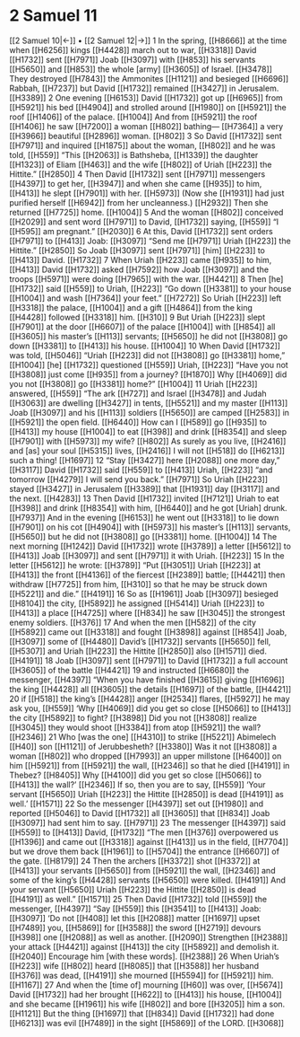 # 2 Samuel 11
[[2 Samuel 10|←]] • [[2 Samuel 12|→]]
1 In the spring, [[H8666]] at the time when [[H6256]] kings [[H4428]] march out to war, [[H3318]] David [[H1732]] sent [[H7971]] Joab [[H3097]] with [[H853]] his servants [[H5650]] and [[H853]] the whole [army] [[H3605]] of Israel. [[H3478]] They destroyed [[H7843]] the Ammonites [[H1121]] and besieged [[H6696]] Rabbah, [[H7237]] but David [[H1732]] remained [[H3427]] in Jerusalem. [[H3389]] 
2 One evening [[H6153]] David [[H1732]] got up [[H6965]] from [[H5921]] his bed [[H4904]] and strolled around [[H1980]] on [[H5921]] the roof [[H1406]] of the palace. [[H1004]] And from [[H5921]] the roof [[H1406]] he saw [[H7200]] a woman [[H802]] bathing— [[H7364]] a very [[H3966]] beautiful [[H2896]] woman. [[H802]] 
3 So David [[H1732]] sent [[H7971]] and inquired [[H1875]] about the woman, [[H802]] and he was told, [[H559]] “This [[H2063]] is Bathsheba, [[H1339]] the daughter [[H1323]] of Eliam [[H463]] and the wife [[H802]] of Uriah [[H223]] the Hittite.” [[H2850]] 
4 Then David [[H1732]] sent [[H7971]] messengers [[H4397]] to get her, [[H3947]] and when she came [[H935]] to him, [[H413]] he slept [[H7901]] with her. [[H5973]] (Now she [[H1931]] had just purified herself [[H6942]] from her uncleanness.) [[H2932]] Then she returned [[H7725]] home. [[H1004]] 
5 And the woman [[H802]] conceived [[H2029]] and sent word [[H7971]] to David, [[H1732]] saying, [[H559]] “I [[H595]] am pregnant.” [[H2030]] 
6 At this, David [[H1732]] sent orders [[H7971]] to [[H413]] Joab: [[H3097]] “Send me [[H7971]] Uriah [[H223]] the Hittite.” [[H2850]] So Joab [[H3097]] sent [[H7971]] [him] [[H223]] to [[H413]] David. [[H1732]] 
7 When Uriah [[H223]] came [[H935]] to him, [[H413]] David [[H1732]] asked [[H7592]] how Joab [[H3097]] and the troops [[H5971]] were doing [[H7965]] with the war. [[H4421]] 
8 Then [he] [[H1732]] said [[H559]] to Uriah, [[H223]] “Go down [[H3381]] to your house [[H1004]] and wash [[H7364]] your feet.” [[H7272]] So Uriah [[H223]] left [[H3318]] the palace, [[H1004]] and a gift [[H4864]] from the king [[H4428]] followed [[H3318]] him. [[H310]] 
9 But Uriah [[H223]] slept [[H7901]] at the door [[H6607]] of the palace [[H1004]] with [[H854]] all [[H3605]] his master’s [[H113]] servants; [[H5650]] he did not [[H3808]] go down [[H3381]] to [[H413]] his house. [[H1004]] 
10 When David [[H1732]] was told, [[H5046]] “Uriah [[H223]] did not [[H3808]] go [[H3381]] home,” [[H1004]] [he] [[H1732]] questioned [[H559]] Uriah, [[H223]] “Have you not [[H3808]] just come [[H935]] from a journey? [[H1870]] Why [[H4069]] did you not [[H3808]] go [[H3381]] home?” [[H1004]] 
11 Uriah [[H223]] answered, [[H559]] “The ark [[H727]] and Israel [[H3478]] and Judah [[H3063]] are dwelling [[H3427]] in tents, [[H5521]] and my master [[H113]] Joab [[H3097]] and his [[H113]] soldiers [[H5650]] are camped [[H2583]] in [[H5921]] the open field. [[H6440]] How can I [[H589]] go [[H935]] to [[H413]] my house [[H1004]] to eat [[H398]] and drink [[H8354]] and sleep [[H7901]] with [[H5973]] my wife? [[H802]] As surely as you live, [[H2416]] and [as] your soul [[H5315]] lives, [[H2416]] I will not [[H518]] do [[H6213]] such a thing! [[H1697]] 
12 “Stay [[H3427]] here [[H2088]] one more day,” [[H3117]] David [[H1732]] said [[H559]] to [[H413]] Uriah, [[H223]] “and tomorrow [[H4279]] I will send you back.” [[H7971]] So Uriah [[H223]] stayed [[H3427]] in Jerusalem [[H3389]] that [[H1931]] day [[H3117]] and the next. [[H4283]] 
13 Then David [[H1732]] invited [[H7121]] Uriah to eat [[H398]] and drink [[H8354]] with him, [[H6440]] and he got [Uriah] drunk. [[H7937]] And in the evening [[H6153]] he went out [[H3318]] to lie down [[H7901]] on his cot [[H4904]] with [[H5973]] his master’s [[H113]] servants, [[H5650]] but he did not [[H3808]] go [[H3381]] home. [[H1004]] 
14 The next morning [[H1242]] David [[H1732]] wrote [[H3789]] a letter [[H5612]] to [[H413]] Joab [[H3097]] and sent [[H7971]] it with Uriah. [[H223]] 
15 In the letter [[H5612]] he wrote: [[H3789]] “Put [[H3051]] Uriah [[H223]] at [[H413]] the front [[H4136]] of the fiercest [[H2389]] battle; [[H4421]] then withdraw [[H7725]] from him, [[H310]] so that he may be struck down [[H5221]] and die.” [[H4191]] 
16 So as [[H1961]] Joab [[H3097]] besieged [[H8104]] the city, [[H5892]] he assigned [[H5414]] Uriah [[H223]] to [[H413]] a place [[H4725]] where [[H834]] he saw [[H3045]] the strongest enemy soldiers. [[H376]] 
17 And when the men [[H582]] of the city [[H5892]] came out [[H3318]] and fought [[H3898]] against [[H854]] Joab, [[H3097]] some of [[H4480]] David’s [[H1732]] servants [[H5650]] fell, [[H5307]] and Uriah [[H223]] the Hittite [[H2850]] also [[H1571]] died. [[H4191]] 
18 Joab [[H3097]] sent [[H7971]] to David [[H1732]] a full account [[H3605]] of the battle [[H4421]] 
19 and instructed [[H6680]] the messenger, [[H4397]] “When you have finished [[H3615]] giving [[H1696]] the king [[H4428]] all [[H3605]] the details [[H1697]] of the battle, [[H4421]] 
20 if [[H518]] the king’s [[H4428]] anger [[H2534]] flares, [[H5927]] he may ask you, [[H559]] ‘Why [[H4069]] did you get so close [[H5066]] to [[H413]] the city [[H5892]] to fight? [[H3898]] Did you not [[H3808]] realize [[H3045]] they would shoot [[H3384]] from atop [[H5921]] the wall? [[H2346]] 
21 Who [was the one] [[H4310]] to strike [[H5221]] Abimelech [[H40]] son [[H1121]] of Jerubbesheth? [[H3380]] Was it not [[H3808]] a woman [[H802]] who dropped [[H7993]] an upper millstone [[H6400]] on him [[H5921]] from [[H5921]] the wall, [[H2346]] so that he died [[H4191]] in Thebez? [[H8405]] Why [[H4100]] did you get so close [[H5066]] to [[H413]] the wall?’ [[H2346]] If so, then you are to say, [[H559]] ‘Your servant [[H5650]] Uriah [[H223]] the Hittite [[H2850]] is dead [[H4191]] as well.’ [[H1571]] 
22 So the messenger [[H4397]] set out [[H1980]] and reported [[H5046]] to David [[H1732]] all [[H3605]] that [[H834]] Joab [[H3097]] had sent him to say. [[H7971]] 
23 The messenger [[H4397]] said [[H559]] to [[H413]] David, [[H1732]] “The men [[H376]] overpowered us [[H1396]] and came out [[H3318]] against [[H413]] us in the field, [[H7704]] but we drove them back [[H1961]] to [[H5704]] the entrance [[H6607]] of the gate. [[H8179]] 
24 Then the archers [[H3372]] shot [[H3372]] at [[H413]] your servants [[H5650]] from [[H5921]] the wall, [[H2346]] and some of the king’s [[H4428]] servants [[H5650]] were killed. [[H4191]] And your servant [[H5650]] Uriah [[H223]] the Hittite [[H2850]] is dead [[H4191]] as well.” [[H1571]] 
25 Then David [[H1732]] told [[H559]] the messenger, [[H4397]] “Say [[H559]] this [[H3541]] to [[H413]] Joab: [[H3097]] ‘Do not [[H408]] let this [[H2088]] matter [[H1697]] upset [[H7489]] you, [[H5869]] for [[H3588]] the sword [[H2719]] devours [[H398]] one [[H2088]] as well as another. [[H2090]] Strengthen [[H2388]] your attack [[H4421]] against [[H413]] the city [[H5892]] and demolish it. [[H2040]] Encourage him [with these words]. [[H2388]] 
26 When Uriah’s [[H223]] wife [[H802]] heard [[H8085]] that [[H3588]] her husband [[H376]] was dead, [[H4191]] she mourned [[H5594]] for [[H5921]] him. [[H1167]] 
27 And when the [time of] mourning [[H60]] was over, [[H5674]] David [[H1732]] had her brought [[H622]] to [[H413]] his house, [[H1004]] and she became [[H1961]] his  wife [[H802]] and bore [[H3205]] him  a son. [[H1121]] But the thing [[H1697]] that [[H834]] David [[H1732]] had done [[H6213]] was evil [[H7489]] in the sight [[H5869]] of the LORD. [[H3068]] 

